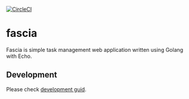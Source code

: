 [![CircleCI](https://circleci.com/gh/h3poteto/fascia.svg?style=svg)](https://circleci.com/gh/h3poteto/fascia)

# fascia
Fascia is simple task management web application written using Golang with Echo.


## Development
Please check [development guid](development.md).
